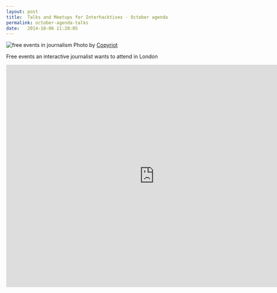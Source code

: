 ```yaml
---
layout: post
title:  Talks and Meetups for Interhacktives - October agenda
permalink: october-agenda-talks
date:   2014-10-06 11:20:05
---
```

![free events in journalism](https://c1.staticflickr.com/9/8023/7155922307_b5fa835d48_b.jpg) 
Photo by [Copyriot](https://www.flickr.com/photos/copyriot/)

Free events an interactive journalist wants to attend in London

<iframe src="https://www.google.com/calendar/embed?showTitle=0&amp;showNav=0&amp;showTz=0&amp;height=600&amp;wkst=2&amp;bgcolor=%23FFFFFF&amp;src=18e3kddq2kkqjloql39175pjeo%40group.calendar.google.com&amp;color=%23AB8B00&amp;ctz=Europe%2FLondon" style=" border-width:0 " width="800" height="600" frameborder="0" scrolling="no"></iframe>